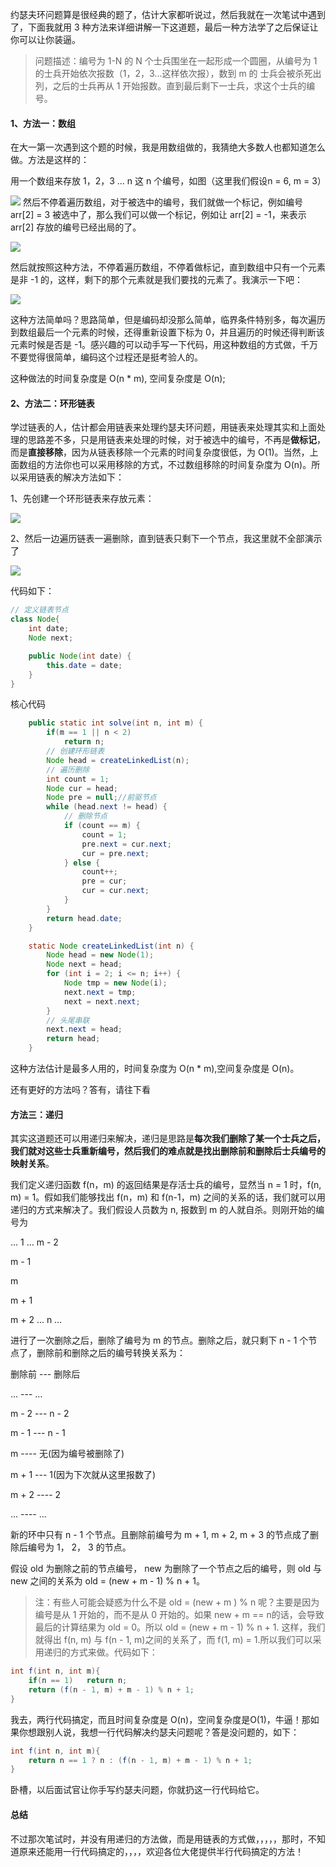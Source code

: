 约瑟夫环问题算是很经典的题了，估计大家都听说过，然后我就在一次笔试中遇到了，下面我就用 3 种方法来详细讲解一下这道题，最后一种方法学了之后保证让你可以让你装逼。

> 问题描述：编号为 1-N 的 N 个士兵围坐在一起形成一个圆圈，从编号为 1 的士兵开始依次报数（1，2，3...这样依次报），数到 m 的 士兵会被杀死出列，之后的士兵再从 1 开始报数。直到最后剩下一士兵，求这个士兵的编号。

#### 1、方法一：数组

在大一第一次遇到这个题的时候，我是用数组做的，我猜绝大多数人也都知道怎么做。方法是这样的：

用一个数组来存放 1，2，3 ... n 这 n 个编号，如图（这里我们假设n = 6, m = 3）

![](https://user-gold-cdn.xitu.io/2019/7/9/16bd6ca7d460c9ec?w=589&h=115&f=png&s=4292)
然后不停着遍历数组，对于被选中的编号，我们就做一个标记，例如编号 arr[2] = 3 被选中了，那么我们可以做一个标记，例如让 arr[2] = -1，来表示 arr[2] 存放的编号已经出局的了。

![](https://user-gold-cdn.xitu.io/2019/7/9/16bd6cbeb8d77991?w=567&h=242&f=png&s=9985)

然后就按照这种方法，不停着遍历数组，不停着做标记，直到数组中只有一个元素是非 -1 的，这样，剩下的那个元素就是我们要找的元素了。我演示一下吧：

![](https://user-gold-cdn.xitu.io/2019/7/9/16bd6d147c98dc83?w=685&h=699&f=png&s=32046)

这种方法简单吗？思路简单，但是编码却没那么简单，临界条件特别多，每次遍历到数组最后一个元素的时候，还得重新设置下标为 0，并且遍历的时候还得判断该元素时候是否是 -1。感兴趣的可以动手写一下代码，用这种数组的方式做，千万不要觉得很简单，编码这个过程还是挺考验人的。

这种做法的时间复杂度是 O(n * m), 空间复杂度是 O(n);

#### 2、方法二：环形链表

学过链表的人，估计都会用链表来处理约瑟夫环问题，用链表来处理其实和上面处理的思路差不多，只是用链表来处理的时候，对于被选中的编号，不再是**做标记**，而是**直接移除**，因为从链表移除一个元素的时间复杂度很低，为 O(1)。当然，上面数组的方法你也可以采用移除的方式，不过数组移除的时间复杂度为 O(n)。所以采用链表的解决方法如下：

1、先创建一个环形链表来存放元素：

![](https://user-gold-cdn.xitu.io/2019/7/9/16bd6e1dc843b877?w=638&h=191&f=png&s=8000)

2、然后一边遍历链表一遍删除，直到链表只剩下一个节点，我这里就不全部演示了


![](https://user-gold-cdn.xitu.io/2019/7/9/16bd6e390dcb24a6?w=701&h=412&f=png&s=19574)

代码如下：
```java
// 定义链表节点
class Node{
    int date;
    Node next;

    public Node(int date) {
        this.date = date;
    }
}
```
核心代码
```java
    public static int solve(int n, int m) {
        if(m == 1 || n < 2)
            return n;
        // 创建环形链表
        Node head = createLinkedList(n);
        // 遍历删除
        int count = 1;
        Node cur = head;
        Node pre = null;//前驱节点
        while (head.next != head) {
            // 删除节点
            if (count == m) {
                count = 1;
                pre.next = cur.next;
                cur = pre.next;
            } else {
                count++;
                pre = cur;
                cur = cur.next;
            }
        }
        return head.date;
    }

    static Node createLinkedList(int n) {
        Node head = new Node(1);
        Node next = head;
        for (int i = 2; i <= n; i++) {
            Node tmp = new Node(i);
            next.next = tmp;
            next = next.next;
        }
        // 头尾串联
        next.next = head;
        return head;
    }
```

这种方法估计是最多人用的，时间复杂度为 O(n * m),空间复杂度是 O(n)。

还有更好的方法吗？答有，请往下看

#### 方法三：递归

其实这道题还可以用递归来解决，递归是思路是**每次我们删除了某一个士兵之后，我们就对这些士兵重新编号，然后我们的难点就是找出删除前和删除后士兵编号的映射关系**。

我们定义递归函数 f(n，m) 的返回结果是存活士兵的编号，显然当 n = 1 时，f(n, m) = 1。假如我们能够找出 f(n，m) 和 f(n-1，m) 之间的关系的话，我们就可以用递归的方式来解决了。我们假设人员数为 n, 报数到 m 的人就自杀。则刚开始的编号为

…
1
...
m - 2

m - 1

m

m + 1

m + 2
...
n
…

进行了一次删除之后，删除了编号为 m 的节点。删除之后，就只剩下 n - 1 个节点了，删除前和删除之后的编号转换关系为：

删除前     ---     删除后

…          ---      …

m - 2     ---     n - 2

m - 1    ---      n - 1

m         ----    无(因为编号被删除了)

m + 1     ---     1(因为下次就从这里报数了)

m + 2     ----     2

…         ----         …

新的环中只有 n - 1 个节点。且删除前编号为 m + 1, m + 2, m + 3 的节点成了删除后编号为 1， 2， 3 的节点。

假设 old 为删除之前的节点编号， new 为删除了一个节点之后的编号，则 old 与 new 之间的关系为 old = (new + m - 1) % n + 1。

> 注：有些人可能会疑惑为什么不是 old = (new + m ) % n 呢？主要是因为编号是从 1 开始的，而不是从 0 开始的。如果 new + m == n的话，会导致最后的计算结果为 old = 0。所以 old = (new + m - 1) % n + 1.
这样，我们就得出 f(n, m) 与 f(n - 1, m)之间的关系了，而 f(1, m) = 1.所以我们可以采用递归的方式来做。代码如下：

```java
int f(int n, int m){
    if(n == 1)   return n;
    return (f(n - 1, m) + m - 1) % n + 1;
}
```
我去，两行代码搞定，而且时间复杂度是 O(n)，空间复杂度是O(1)，牛逼！那如果你想跟别人说，我想一行代码解决约瑟夫问题呢？答是没问题的，如下：
```java
int f(int n, int m){
    return n == 1 ? n : (f(n - 1, m) + m - 1) % n + 1;
}
```
卧槽，以后面试官让你手写约瑟夫问题，你就扔这一行代码给它。

#### 总结

不过那次笔试时，并没有用递归的方法做，而是用链表的方式做，，，，，那时，不知道原来还能用一行代码搞定的，，，，欢迎各位大佬提供半行代码搞定的方法！


